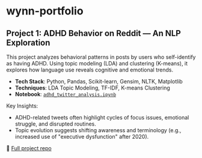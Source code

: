 # wynn-portfolio

## Project 1: ADHD Behavior on Reddit — An NLP Exploration

This project analyzes behavioral patterns in posts by users who self-identify as having ADHD. Using topic modeling (LDA) and clustering (K-means), it explores how language use reveals cognitive and emotional trends.

- **Tech Stack**: Python, Pandas, Scikit-learn, Gensim, NLTK, Matplotlib
- **Techniques**: LDA Topic Modeling, TF-IDF, K-means Clustering
- **Notebook**: [`adhd_twitter_analysis.ipynb`]()

Key Insights:
- ADHD-related tweets often highlight cycles of focus issues, emotional struggle, and disrupted routines.
- Topic evolution suggests shifting awareness and terminology (e.g., increased use of "executive dysfunction" after 2020).

📝 [Full project repo](https://github.com/yourusername/adhd-twitter-nlp)
